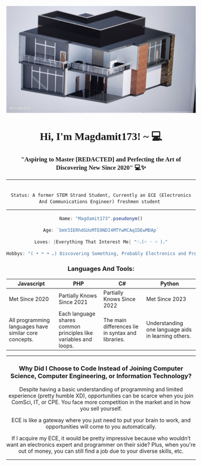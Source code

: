 ![alt text](./header_1.jpg)
<h1 align="center"><font face="cursive">Hi, I'm Magdamit173! ~ 💻</font></h1>
<center>
<h3 align="center"><font face="cursive">"Aspiring to Master [REDACTED] and Perfecting the Art of Discovering New Since 2020" 💻✨</font></h3>

<hr>

<code>
Status: A former STEM Strand Student, Currently an ECE (Electronics And Communications Engineer) freshmen student 
</code>


<hr>



```javascript
Name: "Magdamit173".pseudonym()
```
```javascript
Age: `bmV3IERhdGUoMTE0NDI4MTYwMCAqIDEwMDAp`
```
```javascript
Loves: |Everything That Interest Me| "♡⸜(˃ ᵕ ˂ )⸝"
```
```java
Hobbys: "( • ᴖ • ｡) Discovering Something, Probably Electronics and Programming, Even If I'm Bad at Calculus."
```
### Languages And Tools: 
| Javascript | PHP | C# | Python |
|------------|-----|----|--------|
| Met Since 2020 | Partially Knows Since 2021 | Partially Knows Since 2022 | Met Since 2023 | 
| All programming languages have similar core concepts. | Each language shares common principles like variables and loops. | The main differences lie in syntax and libraries. | Understanding one language aids in learning others. |

<hr>



### Why Did I Choose to Code Instead of Joining Computer Science, Computer Engineering, or Information Technology?

Despite having a basic understanding of programming and limited experience (pretty humble XD), opportunities can be scarce when you join ComSci, IT, or CPE. You face more competition in the market and in how you sell yourself.

ECE is like a gateway where you just need to put your brain to work, and opportunities will come to you automatically.

If I acquire my ECE, it would be pretty impressive because who wouldn’t want an electronics expert and programmer on their side? Plus, when you're out of money, you can still find a job due to your diverse skills, etc.


<hr>